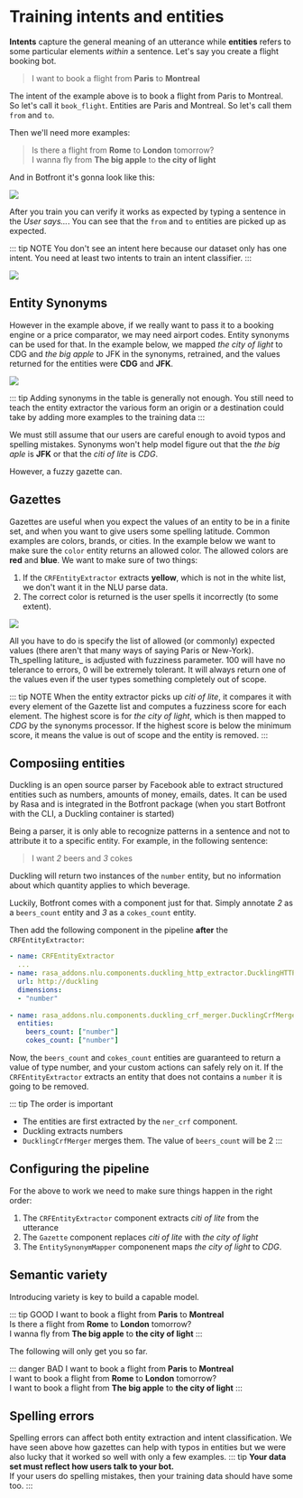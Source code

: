 # Training intents and entities

**Intents** capture the general meaning of an utterance while **entities** refers to some particular elements *within* a sentence. Let's say you create a flight booking bot.

> I want to book a flight from **Paris** to **Montreal**

The intent of the example above is to book a flight from Paris to Montreal. So let's call it `book_flight`. Entities are Paris and Montreal. So let's call them `from` and `to`.

Then we'll need more examples:

> Is there a flight from **Rome** to **London** tomorrow?\
> I wanna fly from **The big apple** to **the city of light**

And in Botfront it's gonna look like this:

![](../../images/nlu_training_11.png)

After you train you can verify it works as expected by typing a sentence in the _User says..._. You can see that the `from` and `to` entities are picked up as expected.

::: tip NOTE
You don't see an intent here because our dataset only has one intent. You need at least two intents to train an intent classifier.
:::

![](../../images/nlu_training_12.png)

## Entity Synonyms

However in the example above, if we really want to pass it to a booking engine or a price comparator, we may need airport codes. Entity synonyms can be used for that. In the example below, we mapped _the city of light_ to CDG and _the big apple_ to JFK in the synonyms, retrained, and the values returned for the entities were **CDG** and **JFK**.

![](../../images/nlu_training_8.png)

::: tip
Adding synonyms in the table is generally not enough. You still need to teach the entity extractor the various form an origin or a destination could take by adding more examples to the training data
:::

We must still assume that our users are careful enough to avoid typos and spelling mistakes. Synonyms won't help model figure out that the _the big aple_ is **JFK** or that the _citi of lite_ is _CDG_. 

However, a fuzzy gazette can.

## Gazettes

Gazettes are useful when you expect the values of an entity to be in a finite set, and when you want to give users some spelling latitude. Common examples are colors, brands, or cities. 
In the example below we want to make sure the `color` entity returns an allowed color. The allowed colors are **red** and **blue**. We want to make sure of two things:

1. If the `CRFEntityExtractor` extracts **yellow**, which is not in the white list, we don't want it in the NLU parse data.
2. The correct color is returned is the user spells it incorrectly (to some extent).

![](../../images/nlu_training_13.png)

All you have to do is specify the list of allowed (or commonly) expected values (there aren't that many ways of saying Paris or New-York). Th_spelling latiture_ is adjusted with fuzziness parameter. 100 will have no telerance to errors, 0 will be extremely tolerant. It will always return one of the values even if the user types something completely out of scope.

::: tip NOTE
When the entity extractor picks up _citi of lite_, it compares it with every element of the Gazette list and computes a fuzziness score for each element. The highest score is for _the city of light_, which is then mapped to _CDG_ by the synonyms processor. If the highest score is below the minimum score, it means the value is out of scope and the entity is removed.
:::

## Composiing entities

Duckling is an open source parser by Facebook able to extract structured entities such as numbers, amounts of money, emails, dates. It can be used by Rasa and is integrated in the Botfront package (when you start Botfront with the CLI, a Duckling container is started)

Being a parser, it is only able to recognize patterns in a sentence and not to attribute it to a specific entity. For example, in the following sentence:

> I want *2* beers and *3* cokes

Duckling will return two instances of the `number` entity, but no information about which quantity applies to which beverage.

Luckily, Botfront comes with a component just for that. Simply annotate *2* as a `beers_count` entity and *3* as a `cokes_count` entity.

Then add the following component in the pipeline **after** the `CRFEntityExtractor`:

```yaml
- name: CRFEntityExtractor
  ...
- name: rasa_addons.nlu.components.duckling_http_extractor.DucklingHTTPExtractor
  url: http://duckling
  dimensions:
  - "number"
  
- name: rasa_addons.nlu.components.duckling_crf_merger.DucklingCrfMerger
  entities:
    beers_count: ["number"]
    cokes_count: ["number"]
```

Now, the `beers_count` and `cokes_count` entities are guaranteed to return a value of type number, and your custom actions can safely rely on it. If the `CRFEntityExtractor` extracts an entity that does not contains a `number` it is going to be removed.  

::: tip The order is important
- The entities are first extracted by the `ner_crf` component. 
- Duckling extracts numbers
- `DucklingCrfMerger` merges them. The value of `beers_count` will be 2
:::

## Configuring the pipeline

For the above to work we need to make sure things happen in the right order:

1. The `CRFEntityExtractor` component extracts _citi of lite_ from the utterance
2. The `Gazette` component replaces _citi of lite_ with _the city of light_
3. The `EntitySynonymMapper` componenent maps _the city of light_ to _CDG_.

## Semantic variety

Introducing variety is key to build a capable model.

::: tip GOOD
I want to book a flight from **Paris** to **Montreal**\
Is there a flight from **Rome** to **London** tomorrow?\
I wanna fly from **The big apple** to **the city of light**
:::

The following will only get you so far.

::: danger BAD
I want to book a flight from **Paris** to **Montreal**\
I want to book a flight from **Rome** to **London** tomorrow?\
I want to book a flight from **The big apple** to **the city of light**
:::

## Spelling errors

Spelling errors can affect both entity extraction and intent classification. We have seen above how gazettes can help with typos in entities but we were also lucky that it worked so well with only a few examples.
::: tip
**Your data set must reflect how users talk to your bot.**\
If your users do spelling mistakes, then your training data should have some too.
:::
